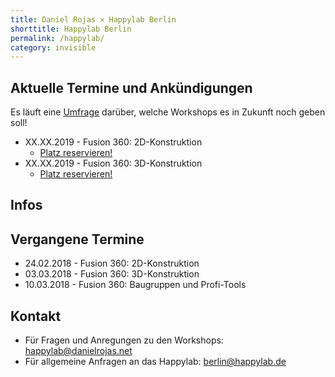 ```yaml
---
title: Daniel Rojas × Happylab Berlin
shorttitle: Happylab Berlin
permalink: /happylab/
category: invisible
---
```

## Aktuelle Termine und Ankündigungen

Es läuft eine [Umfrage](https://goo.gl/forms/UkmXidcZ80N0iU253) darüber, welche Workshops es in Zukunft noch geben soll!

* XX.XX.2019 - Fusion 360: 2D-Konstruktion
  * [Platz reservieren!](http://google.com)
* XX.XX.2019 - Fusion 360: 3D-Konstruktion
  * [Platz reservieren!](http://google.com)

## Infos



## Vergangene Termine

* 24.02.2018 - Fusion 360: 2D-Konstruktion
* 03.03.2018 - Fusion 360: 3D-Konstruktion
* 10.03.2018 - Fusion 360: Baugruppen und Profi-Tools

## Kontakt

* Für Fragen und Anregungen zu den Workshops:
  <happylab@danielrojas.net>
* Für allgemeine Anfragen an das Happylab:
  <berlin@happylab.de>
